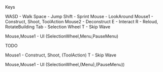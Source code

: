 
Keys

WASD - Walk 
Space - Jump
Shift - Sprint
Mouse - LookAround
Mouse1 - Construct, Shoot, ToolAction
Mouse2 - Deconstruct
E - Interact
R - Reloud, RotateBuilding
Tab - Selection Wheel
T - Skip Wave


Mouse,Mouse1 - UI (SelectionWheel,Menu,PauseMenu)



TODO

Mouse1 - Construct, Shoot, (ToolAction)
T - Skip Wave

Mouse,Mouse1 - UI (SelectionWheel,(Menu),(PauseMenu))